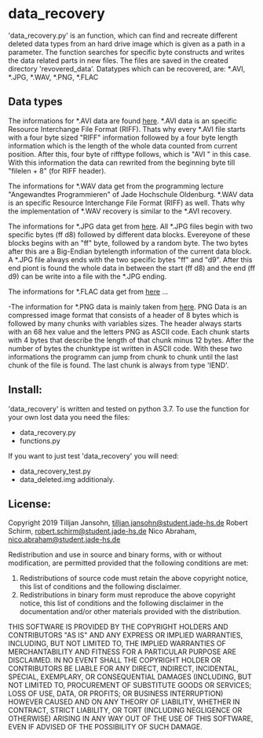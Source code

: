 # data_recovery

'data_recovery.py' is an function, which can find and recreate different deleted data types from an hard drive image which is 
given as a path in a parameter. The function searches for specific byte constructs and writes the data related parts in new 
files. The files are saved in the created directory 'revovered_data'.
Datatypes which can be recovered, are: *.AVI, *.JPG, *.WAV, *.PNG, *.FLAC

## Data types

The informations for *.AVI data are found [here](https://en.wikipedia.org/wiki/Resource_Interchange_File_Format).
*.AVI data is an specific Resource Interchange File Format (RIFF). Thats why every *.AVI file starts with a
four byte sized "RIFF" information followed by a four byte length information which is the length of the whole data counted
from current position. After this, four byte of rifftype follows, which is "AVI " in this case. With this information the data 
can rewrited from the beginning byte till "filelen + 8" (for RIFF header). 

The informations for *.WAV data get from the programming lecture "Angewandtes Programmieren" of Jade Hochschule Oldenburg. 
*.WAV data is an specific Resource Interchange File Format (RIFF) as well. Thats why the implementation of *.WAV recovery is similar
to the *.AVI recovery.

The informations for *.JPG data get from [here](https://stackoverflow.com/questions/4585527/detect-eof-for-jpg-images?answertab=votes#).
All *.JPG files begin with two specific bytes (ff d8) followed by different data blocks. Evereyone of these blocks begins with
an "ff" byte, followed by a random byte. The two bytes after this are a Big-Endian bytelength information of the current data block.
A *.JPG file always ends with the two specific bytes "ff" and "d9". After this end piont is found the whole data in between the start
(ff d8) and the end (ff d9) can be write into a file with the *.JPG ending.

The informations for *.FLAC data get from [here](https://xiph.org/flac/documentation_format_overview.html)
...


-The information for *.PNG data is mainly taken from [here](https://www.w3.org/TR/PNG-Structure.html).
 PNG Data is an compressed image format that consists 
 of a header of 8 bytes which is followed by many 
 chunks with variables sizes. The header always starts 
 with an 68 hex value and the letters PNG as ASCII 
 code. Each chunk starts with 4 bytes that describe the 
 length of that chunk minus 12 bytes. After the number 
 of bytes the chunktype ist written in ASCII code. With 
 these two informations the programm can jump from 
 chunk to chunk until the last chunk of the file is 
 found. The last chunk is always from type 'IEND'. 


## Install:
'data_recovery' is written and tested on python 3.7. To use the function for your own lost data you need the files:
- data_recovery.py
- functions.py

If you want to just test 'data_recovery' you will need:
- data_recovery_test.py
- data_deleted.img 
additionaly.


## License:
Copyright 2019 Tilljan Jansohn, tilljan.jansohn@student.jade-hs.de
               Robert Schirm, robert.schirm@student.jade-hs.de
               Nico Abraham, nico.abraham@student.jade-hs.de 

Redistribution and use in source and binary forms, with or without 
modification, are permitted provided that the following conditions are met:
1. Redistributions of source code must retain the above copyright notice, 
this list of conditions and the following disclaimer.
2. Redistributions in binary form must reproduce the above copyright 
notice, this list of conditions and the following disclaimer in the 
documentation and/or other materials provided with the distribution.

THIS SOFTWARE IS PROVIDED BY THE COPYRIGHT HOLDERS AND CONTRIBUTORS 
"AS IS" AND ANY EXPRESS OR IMPLIED WARRANTIES, INCLUDING, BUT NOT LIMITED
TO, THE IMPLIED WARRANTIES OF MERCHANTABILITY AND FITNESS FOR A PARTICULAR
PURPOSE ARE DISCLAIMED. IN NO EVENT SHALL THE COPYRIGHT HOLDER OR 
CONTRIBUTORS BE LIABLE FOR ANY DIRECT, INDIRECT, INCIDENTAL, SPECIAL,
EXEMPLARY, OR CONSEQUENTIAL DAMAGES (INCLUDING, BUT NOT LIMITED TO, 
PROCUREMENT OF SUBSTITUTE GOODS OR SERVICES; LOSS OF USE, DATA, OR 
PROFITS; OR BUSINESS INTERRUPTION) HOWEVER CAUSED AND ON ANY THEORY OF
LIABILITY, WHETHER IN CONTRACT, STRICT LIABILITY, OR TORT (INCLUDING
NEGLIGENCE OR OTHERWISE) ARISING IN ANY WAY OUT OF THE USE OF THIS
SOFTWARE, EVEN IF ADVISED OF THE POSSIBILITY OF SUCH DAMAGE.
		